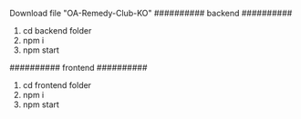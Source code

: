 Download file "OA-Remedy-Club-KO"
########## backend ##########
1. cd backend folder
2. npm i
3. npm start

########## frontend ##########
1. cd frontend folder
2. npm i
3. npm start
   
